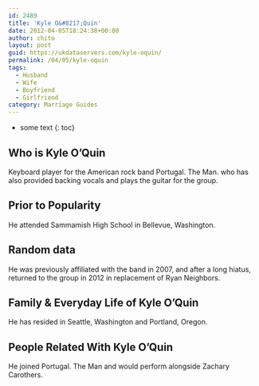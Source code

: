 ```yaml
---
id: 2489
title: 'Kyle O&#8217;Quin'
date: 2012-04-05T18:24:38+00:00
author: chito
layout: post
guid: https://ukdataservers.com/kyle-oquin/
permalink: /04/05/kyle-oquin
tags:
  - Husband
  - Wife
  - Boyfriend
  - Girlfriend
category: Marriage Guides
---
```


* some text
{: toc}
          
          
## Who is  Kyle O&#8217;Quin
                  
                  
                  
Keyboard player for the American rock band Portugal. The Man. who has also provided backing vocals and plays the guitar for the group.
                  
                
                
                
## Prior to Popularity 
                  
                  
                  
He attended Sammamish High School in Bellevue, Washington.
                  
                
                
                
## Random data 
                  
                  
                  
He was previously affiliated with the band in 2007, and after a long hiatus, returned to the group in 2012 in replacement of Ryan Neighbors.
                  
                
                
                
## Family & Everyday Life of Kyle O&#8217;Quin
                  
                  
                  
He has resided in Seattle, Washington and Portland, Oregon.
                  
                
                
                
## People Related With  Kyle O&#8217;Quin
                  
                  
                  
He joined Portugal. The Man and would perform alongside Zachary Carothers.
                  
                
              
            
          
          
          
    
    
  
